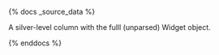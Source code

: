 {% docs _source_data %}

A silver-level column with the fulll (unparsed) Widget object.

{% enddocs %}